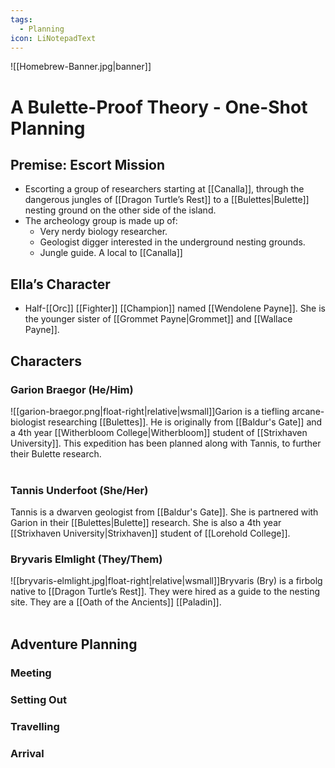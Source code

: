 ```yaml
---
tags:
  - Planning
icon: LiNotepadText
---
```


![[Homebrew-Banner.jpg|banner]]

# A Bulette-Proof Theory - One-Shot Planning

## Premise: Escort Mission

- Escorting a group of researchers starting at [[Canalla]], through the dangerous jungles of [[Dragon Turtle’s Rest]] to a [[Bulettes|Bulette]] nesting ground on the other side of the island.
- The archeology group is made up of:
	- Very nerdy biology researcher.
	- Geologist digger interested in the underground nesting grounds.
	- Jungle guide. A local to [[Canalla]]

## Ella’s Character

- Half-[[Orc]] [[Fighter]] [[Champion]] named [[Wendolene Payne]]. She is the younger sister of [[Grommet Payne|Grommet]] and [[Wallace Payne]].

## Characters

### Garion Braegor (He/Him)

![[garion-braegor.png|float-right|relative|wsmall]]Garion is a tiefling arcane-biologist researching [[Bulettes]]. He is originally from [[Baldur's Gate]] and a 4th year [[Witherbloom College|Witherbloom]] student of [[Strixhaven University]]. This expedition has been planned along with Tannis, to further their Bulette research.
<br>
<br>

### Tannis Underfoot (She/Her)

Tannis is a dwarven geologist from [[Baldur's Gate]]. She is partnered with Garion in their [[Bulettes|Bulette]] research. She is also a 4th year [[Strixhaven University|Strixhaven]] student of [[Lorehold College]].

### Bryvaris Elmlight (They/Them)

![[bryvaris-elmlight.jpg|float-right|relative|wsmall]]Bryvaris (Bry) is a firbolg native to [[Dragon Turtle’s Rest]]. They were hired as a guide to the nesting site. They are a [[Oath of the Ancients]] [[Paladin]].
<br>
<br>

## Adventure Planning

### Meeting

### Setting Out

### Travelling

### Arrival

